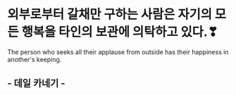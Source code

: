 # 외부로부터 갈채만 구하는 사람은 자기의 모든 행복을 타인의 보관에 의탁하고 있다.❣

The person who seeks all their applause from outside has their happiness in another's keeping.

## - 데일 카네기 -

